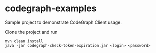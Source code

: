 # codegraph-examples

Sample project to demonstrate CodeGraph Client usage.

Clone the project and run

    mvn clean install
    java -jar codegraph-check-token-expiration.jar <login> <password>
    

